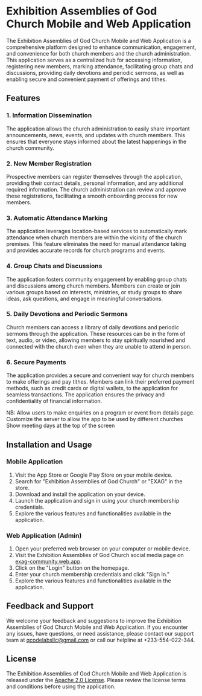 # Exhibition Assemblies of God Church Mobile and Web Application

<!-- <img src="../exag.jpeg" width="350px" height="350px" /> -->

The Exhibition Assemblies of God Church Mobile and Web Application is a comprehensive platform designed to enhance communication, engagement, and convenience for both church members and the church administration. This application serves as a centralized hub for accessing information, registering new members, marking attendance, facilitating group chats and discussions, providing daily devotions and periodic sermons, as well as enabling secure and convenient payment of offerings and tithes.

## Features

### 1. Information Dissemination
The application allows the church administration to easily share important announcements, news, events, and updates with church members. This ensures that everyone stays informed about the latest happenings in the church community.

### 2. New Member Registration
Prospective members can register themselves through the application, providing their contact details, personal information, and any additional required information. The church administration can review and approve these registrations, facilitating a smooth onboarding process for new members.

### 3. Automatic Attendance Marking
The application leverages location-based services to automatically mark attendance when church members are within the vicinity of the church premises. This feature eliminates the need for manual attendance taking and provides accurate records for church programs and events.

### 4. Group Chats and Discussions
The application fosters community engagement by enabling group chats and discussions among church members. Members can create or join various groups based on interests, ministries, or study groups to share ideas, ask questions, and engage in meaningful conversations.

### 5. Daily Devotions and Periodic Sermons
Church members can access a library of daily devotions and periodic sermons through the application. These resources can be in the form of text, audio, or video, allowing members to stay spiritually nourished and connected with the church even when they are unable to attend in person.

### 6. Secure Payments
The application provides a secure and convenient way for church members to make offerings and pay tithes. Members can link their preferred payment methods, such as credit cards or digital wallets, to the application for seamless transactions. The application ensures the privacy and confidentiality of financial information.

NB: Allow users to make enquiries on a program or event from details page. Customize the server to allow the app to be used by different churches
Show meeting days at the top of the screen
## Installation and Usage

### Mobile Application
1. Visit the App Store or Google Play Store on your mobile device.
2. Search for "Exhibition Assemblies of God Church" or "EXAG" in the store.
3. Download and install the application on your device.
4. Launch the application and sign in using your church membership credentials.
5. Explore the various features and functionalities available in the application.

### Web Application (Admin)
1. Open your preferred web browser on your computer or mobile device.
2. Visit the Exhibition Assemblies of God Church social media page on [exag-community.web.app](https://exag-community.web.app).
3. Click on the "Login" button on the homepage.
4. Enter your church membership credentials and click "Sign In."
5. Explore the various features and functionalities available in the application.

## Feedback and Support

We welcome your feedback and suggestions to improve the Exhibition Assemblies of God Church Mobile and Web Application. If you encounter any issues, have questions, or need assistance, please contact our support team at [qcodelabsllc@gmail.com](mailto:qcodelabsllc@gmail.com) or call our helpline at +233-554-022-344.

## License

The Exhibition Assemblies of God Church Mobile and Web Application is released under the [Apache 2.0 License](./LICENSE). Please review the license terms and conditions before using the application.

